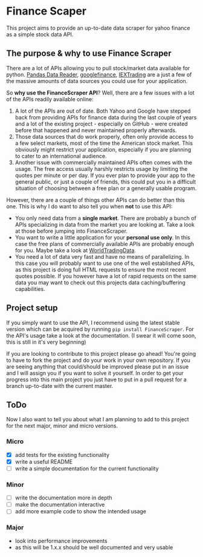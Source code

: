 # Finance Scaper
This project aims to provide an up-to-date data scraper for yahoo finance as a simple stock data API.

## The purpose & why to use Finance Scraper
There are a lot of APIs allowing you to pull stock/market data available for python. 
[Pandas Data Reader](https://pandas-datareader.readthedocs.io/en/latest/), 
[googlefinance](https://pypi.org/project/googlefinance/),
[IEXTrading](https://iextrading.com/developer/docs/#getting-started) are a just a few
of the massive amounts of data sources you could use for your application. 

So **why use the FinanceScraper API**? Well, there are a few issues with a lot of the
APIs readily available online:
1. A lot of the APIs are out of date. Both Yahoo and Google have stepped back from
providing APIs for finance data during the last couple of years and a lot of the
existing project - especially on GitHub - were created before that happened and never
maintained properly afterwards.
2. Those data sources that do work properly, often only provide access to a few
select markets, most of the time the American stock market. This obviously might
restrict your application, especially if you are planning to cater to an international
audience.
3. Another issue with commercially maintained APIs often comes with the usage. The free
access usually harshly restricts usage by limiting the quotes per minute or per day.
If you ever plan to provide your app to the general public, or just a couple of
friends, this could put you in a difficult situation of choosing between a free plan
or a generally usable program.

However, there are a couple of things other APIs can do better than this one. This is
why I do want to also tell you when **not** to use this API:
* You only need data from a **single market**. There are probably a bunch of APIs 
specializing in data from the market you are looking at. Take a look at those before 
jumping into FinanceScraper.
* You want to write a little application for your **personal use only**. In this case
the free plans of commercially available APIs are probably enough for you. Maybe take
a look at [WorldTradingData](https://www.worldtradingdata.com/).
* You need a lot of data very fast and have no means of parallelizing. In this case
you will probably want to use one of the well established APIs, as this project is
doing full HTML requests to ensure the most recent quotes possible. If you however
have a lot of rapid requests on the same data you may want to check out this
projects data caching/buffering capabilities.

## Project setup

If you simply want to use the API, I recommend using the latest stable version 
which can be acquired by running `` pip install FinanceScraper ``. For the API's
usage take a look at the documentation. (I swear it will come soon, this is still
in it's very beginning)

If you are looking to contribute to this project please go ahead! You're going to have
to fork the project and do your work in your own repository. If you are seeing anything
that could/should be improved please put in an issue and I will assign you if you want
to solve it yourself. In order to get your progress into this main project you just have
to put in a pull request for a branch up-to-date with the current master.

## ToDo
Now I also want to tell you about what I am planning to add to this project for the
next major, minor and micro versions.

### Micro
* [x] add tests for the existing functionality
* [x] write a useful README
* [ ] write a simple documentation for the current functionality

### Minor
* [ ] write the documentation more in depth
* [ ] make the documentation interactive
* [ ] add more example code to show the intended usage

### Major
* look into performance improvements
* as this will be 1.x.x should be well documented and very usable
